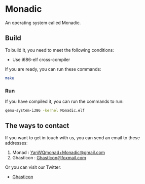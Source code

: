 # Monadic
An operating system called Monadic.

## Build
To build it, you need to meet the following conditions:  
- Use i686-elf cross-compiler  

If you are ready, you can run these commands:  
``` bash
make
```
### Run
If you have compiled it, you can run the commands to run:
``` bash
qemu-system-i386 -kernel Monadic.elf
```

## The ways to contact
If you want to get in touch with us, you can send an email to these addresses:    
1. Monad : [YanWQmonad+Monadic@gmail.com](mailto:YanWQmonad+Monadic@gmail.com)  
2. Ghastlcon : [Ghastlcon@foxmail.com](mailto:Ghastlcon@foxmail.com)

Or you can visit our Twitter:  
- [Ghastlcon](https://twitter.com/Ghastlcon)
